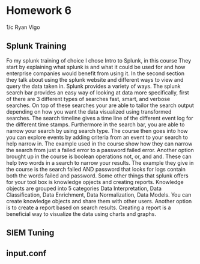 # Homework 6
1/c Ryan Vigo
## Splunk Training
Fo my splunk training of choice I chose Intro to Splunk, in this course They start by explaining what splunk is and what it could be used for and how enterprise companies would benefit from using it. In the second section they talk about using the splunk website and different ways to view and query the data taken in. Splunk provides a variety of ways. The splunk search bar provides an easy way of looking at data more specifically, first of there are 3 different types of searches fast, smart, and verbose searches. On top of these searches your are able to tailor the search output depending on how you want the data visualized using transformed searches. The search timeline gives a time line of the different event log for the different time stamps. Furthermore in the search bar, you are able to narrow your search by using search type. The course then goes into how you can explore events by adding criteria from an event to your search to help narrow in. The example used in the course show how they can narrow the search from just a failed error to a password failed error. Another option brought up in the course is boolean operations not, or, and and. These can help two words in a search to narrow your results. The example they give in the course is the search failed AND password that looks for logs contain both the words failed and password. Some other things that splunk offers for your tool box is knowledge opjects and creating reports. Knowledge objects are grouped into 5 categories Data Interpretation, Data Classification, Data Enrichment, Data Normalization, Data Models. You can create knowledge objects and share them with other users. Another option is to create a report based on search results. Creating a report is a beneficial way to visualize the data using charts and graphs.
## SIEM Tuning

## input.conf

